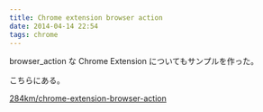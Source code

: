 ```yaml
---
title: Chrome extension browser action
date: 2014-04-14 22:54
tags: chrome
---
```


browser_action な Chrome Extension についてもサンプルを作った。

こちらにある。

[284km/chrome-extension-browser-action](https://github.com/284km/chrome-extension-browser-action)

